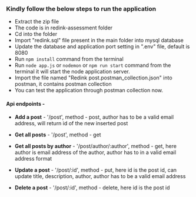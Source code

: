 ### Kindly follow the below steps to run the application

- Extract the zip file
- The code is in redink-assessment folder
- Cd into the folder
- Import "redink.sql" file present in the main folder into mysql database
- Update the database and application port setting in ".env" file, default is 8080
- Run `npm install` command from the terminal
- Run `node app.js` or `nodemon` or `npm run start` command from the terminal it will start the node application server.
- Import the file named "Redink post.postman_collection.json" into postman, it contains postman collection
- You can test the application through postman collection now.

#### Api endpoints -

- **Add a post** - '/post', method - post, author has to be a valid email address, will return id of the new inserted post

- **Get all posts** - '/post', method - get

- **Get all posts by author** - '/post/author/:author', method - get, here author is email address of the author, author has to in a valid email address format

- **Update a post** - '/post/:id', method - put, here id is the post id, can update title, description, author, author has to be a valid email address

- **Delete a post** - '/post/:id', method - delete, here id is the post id
